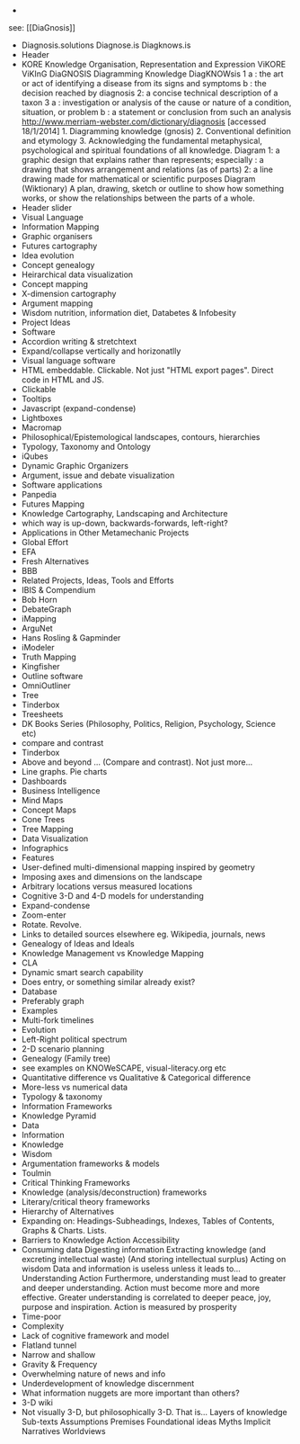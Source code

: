 -
see: [[DiaGnosis]]

- Diagnosis.solutions Diagnose.is Diagknows.is
- Header
- KORE Knowledge Organisation, Representation and Expression  ViKORE  ViKInG  DiaGNOSIS Diagramming Knowledge  DiagKNOWsis  1 a :  the art or act of identifying a disease from its signs and symptoms b :  the decision reached by diagnosis 2:  a concise technical description of a taxon 3 a :  investigation or analysis of the cause or nature of a condition, situation, or problem <diagnosis of engine trouble> b :  a statement or conclusion from such an analysis  http://www.merriam-webster.com/dictionary/diagnosis [accessed 18/1/2014]   1. Diagramming knowledge (gnosis)  2. Conventional definition and etymology  3. Acknowledging the fundamental metaphysical, psychological and spiritual foundations of all knowledge.  Diagram  1:  a graphic design that explains rather than represents; especially :  a drawing that shows arrangement and relations (as of parts) 2:  a line drawing made for mathematical or scientific purposes  Diagram (Wiktionary) A plan, drawing, sketch or outline to show how something works, or show the relationships between the parts of a whole.
- Header slider
- Visual Language
- Information Mapping
- Graphic organisers
- Futures cartography
- Idea evolution
- Concept genealogy
- Heirarchical data visualization
- Concept mapping
- X-dimension cartography
- Argument mapping
- Wisdom nutrition, information diet, Databetes & Infobesity
- Project Ideas
- Software
- Accordion writing & stretchtext
- Expand/collapse vertically and horizonatlly
- Visual language software
- HTML embeddable. Clickable. Not just "HTML export pages". Direct code in HTML and JS.
- Clickable
- Tooltips
- Javascript (expand-condense)
- Lightboxes
- Macromap
- Philosophical/Epistemological landscapes, contours, hierarchies
- Typology, Taxonomy and Ontology
- iQubes
- Dynamic Graphic Organizers
- Argument, issue and debate visualization
- Software applications
- Panpedia
- Futures Mapping
- Knowledge Cartography, Landscaping and Architecture
- which way is up-down, backwards-forwards, left-right?
- Applications in Other Metamechanic Projects
- Global Effort
- EFA
- Fresh Alternatives
- BBB
- Related Projects, Ideas, Tools and Efforts
- IBIS & Compendium
- Bob Horn
- DebateGraph
- iMapping
- ArguNet
- Hans Rosling & Gapminder
- iModeler
- Truth Mapping
- Kingfisher
- Outline software
- OmniOutliner
- Tree
- Tinderbox
- Treesheets
- DK Books Series (Philosophy, Politics, Religion, Psychology, Science etc)
- compare and contrast
- Tinderbox
- Above and beyond ... (Compare and contrast). Not just more...
- Line graphs. Pie charts
- Dashboards
- Business Intelligence
- Mind Maps
- Concept Maps
- Cone Trees
- Tree Mapping
- Data Visualization
- Infographics
- Features
- User-defined multi-dimensional mapping inspired by geometry
- Imposing axes and dimensions on the landscape
- Arbitrary locations versus measured locations
- Cognitive 3-D and 4-D models for understanding
- Expand-condense
- Zoom-enter
- Rotate. Revolve.
- Links to detailed sources elsewhere eg. Wikipedia, journals, news
- Genealogy of Ideas and Ideals
- Knowledge Management vs Knowledge Mapping
- CLA
- Dynamic smart search capability
- Does entry, or something similar already exist?
- Database
- Preferably graph
- Examples
- Multi-fork timelines
- Evolution
- Left-Right political spectrum
- 2-D scenario planning
- Genealogy (Family tree)
- see examples on KNOWeSCAPE, visual-literacy.org etc
- Quantitative difference vs Qualitative & Categorical difference
- More-less vs numerical data
- Typology & taxonomy
- Information Frameworks
- Knowledge Pyramid
- Data
- Information
- Knowledge
- Wisdom
- Argumentation frameworks & models
- Toulmin
- Critical Thinking Frameworks
- Knowledge (analysis/deconstruction) frameworks
- Literary/critical theory frameworks
- Hierarchy of Alternatives
- Expanding on: Headings-Subheadings, Indexes, Tables of Contents, Graphs & Charts. Lists.
- Barriers to Knowledge Action Accessibility
- Consuming data Digesting information Extracting knowledge  (and excreting intellectual waste) (And storing intellectual surplus) Acting on wisdom  Data and information is useless unless it leads to…  Understanding Action  Furthermore, understanding must lead to greater and deeper understanding. Action must become more and more effective.  Greater understanding is correlated to deeper peace, joy, purpose and inspiration. Action is measured by prosperity
- Time-poor
- Complexity
- Lack of cognitive framework and model
- Flatland tunnel
- Narrow and shallow
- Gravity & Frequency
- Overwhelming nature of news and info
- Underdevelopment of knowledge discernment
- What information nuggets are more important than others?
- 3-D wiki
- Not visually 3-D, but philosophically 3-D.  That is…  Layers of knowledge Sub-texts Assumptions Premises Foundational ideas Myths Implicit Narratives Worldviews